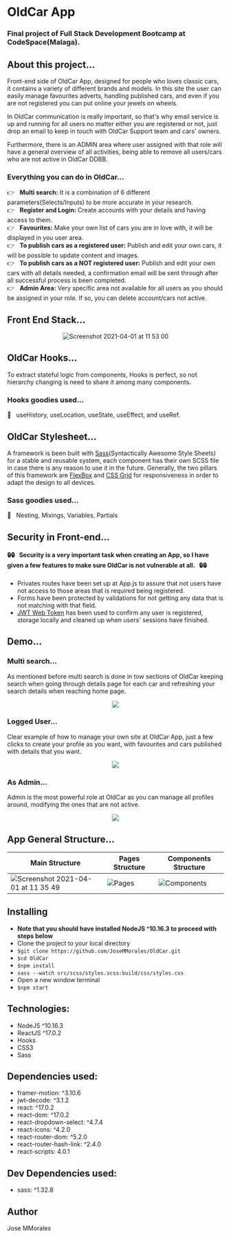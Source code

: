 # OldCar App 
### Final project of Full Stack Development Bootcamp at CodeSpace(Malaga).

## About this project...
Front-end side of OldCar App, designed for people who loves classic cars, it contains a variety of different brands and models. In this site the user can easily manage favourites adverts, handling  published cars, and even if you are not registered you can put online your jewels on wheels. 

In OldCar communication is really important, so that's why email service is up and running for all users no matter either you are registered or not, just drop an email to keep in touch with OldCar Support team and cars' owners.

Furthermore, there is an ADMIN area where user assigned with that role will have a general overview of all activities, being able to remove all users/cars who are not active in OldCar DDBB.

### Everything you can do in OldCar...   
:point_right: &nbsp; <b>Multi search:</b> It is a combination of 6 different parameters(Selects/Inputs) to be more accurate in your research.<br />
:point_right: &nbsp; <b>Register and Login: </b> Create accounts with your details and having access to them.<br />
:point_right: &nbsp; <b>Favourites:</b> Make your own list of cars you are in love with, it will be displayed in you user area.<br />
:point_right: &nbsp; <b>To publish cars as a registered user:</b> Publish and edit your own cars, it will be possible to update content and images.<br />
:point_right: &nbsp; <b>To publish cars as a NOT registered user:</b> Publish and edit your own cars with all details needed, a confirmation email will be sent through after all successful process is been completed.<br />
:point_right: &nbsp; <b>Admin Area:</b> Very specific area not available for all users as you should be assigned in your role. If so, you can delete account/cars not active.<br />

## Front End Stack...
<div align="center">

![Screenshot 2021-04-01 at 11 53 00](https://user-images.githubusercontent.com/43299285/113277266-d6435a80-92e0-11eb-80c6-c11e5953dd8e.png)

</div>

## OldCar Hooks... 
To extract stateful logic from components, Hooks is perfect, so not hierarchy changing is need to share it among many components.

### Hooks goodies used...
:fishing_pole_and_fish: &nbsp; useHistory, useLocation, useState, useEffect, and useRef.

## OldCar Stylesheet... 
A framework is been built with [Sass](https://sass-lang.com/)(Syntactically Awesome Style Sheets) for a stable and reusable system, each component has their own SCSS file in case there is any reason to use it in the future. Generally, the two pillars of this framework are [FlexBox](https://developer.mozilla.org/en-US/docs/Web/CSS/CSS_Flexible_Box_Layout/Basic_Concepts_of_Flexbox) and [CSS Grid](https://developer.mozilla.org/en-US/docs/Web/CSS/CSS_Flexible_Box_Layout/Basic_Concepts_of_Flexbox) for responsiveness in order to adapt the design to all devices.

### Sass goodies used...
:lollipop: &nbsp; Nesting, Mixings, Variables, Partials

## Security in Front-end...
#### :lock::lock: &nbsp; <b>Security is a very important task when creating an App, so I have given a few features to make sure OldCar is not vulnerable at all.</b> &nbsp; :lock::lock: <br /> 

* Privates routes have been set up at App.js to assure that not users have not access to those areas that is required being registered. <br/>
* Forms have been protected by validations for not getting any data that is not matching with that field.<br/> 
* [JWT Web Token](https://jwt.io/introduction) has been used to confirm any user is registered, storage locally and cleaned up when users' sessions have finished.

## Demo...
### Multi search...
As mentioned before multi search is done in tow sections of OldCar keeping search when going through details page for each car and refreshing your search details when reaching home page.

<div align="center">
  <img src="./public/gif/multisearch.gif" />
</div>

### Logged User...
Clear example of how to manage your own site at OldCar App, just a few clicks to create your profile as you want, with favourites and cars published with details that you want.

<div align="center">
  <img src="./public/gif/user.gif" />
</div>

### As Admin...
Admin is the most powerful role at OldCar as you can manage all profiles around, modifying the ones that are not active.

<div align="center">
  <img src="./public/gif/admin.gif" />
</div>

## App General Structure...

<div align="center">

|**Main Structure**  | **Pages Structure** | **Components Structure** |
| ------------------ | ------------------- | ------------------------ |
| ![Screenshot 2021-04-01 at 11 35 49](https://user-images.githubusercontent.com/43299285/113274838-6c29b600-92de-11eb-9fe3-0d4bf3a64d05.png) | ![Pages](https://user-images.githubusercontent.com/43299285/113260104-29f87880-92ce-11eb-8917-46dc50268b2d.png) | ![Components](https://user-images.githubusercontent.com/43299285/113260144-35e43a80-92ce-11eb-9d32-49adec575247.png) |

</div>

## Installing
* **Note that you should have installed NodeJS ^10.16.3 to proceed with steps below**
* Clone the project to your local directory
* `$git clone https://github.com/JoseMMorales/OldCar.git`
* `$cd OldCar`
* `$npm install`
* `sass --watch src/scss/styles.scss:build/css/styles.css`
* Open a new window terminal
* `$npm start`

## Technologies: 
* NodeJS ^10.16.3
* ReactJS ^17.0.2
* Hooks
* CSS3
* Sass

## Dependencies used: 
* framer-motion: ^3.10.6
* jwt-decode: ^3.1.2
* react: ^17.0.2
* react-dom: ^17.0.2
* react-dropdown-select: ^4.7.4
* react-icons: ^4.2.0
* react-router-dom: ^5.2.0
* react-router-hash-link: ^2.4.0
* react-scripts: 4.0.1

## Dev Dependencies used: 
* sass: ^1.32.8

## Author
Jose MMorales
